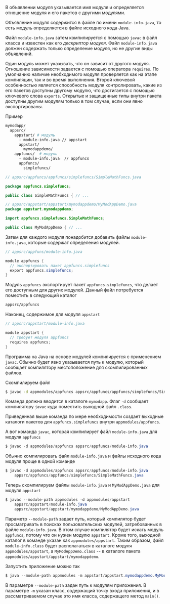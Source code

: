 В объявлении модуля указывается имя модуля и определяется отношение модуля и его пакетов с другими модулями. 

Объявление модуля содержится в файле по имени `module-info.java`, то есть модуль определяется в файле исходного кода Java.

Файл `module-info.java` затем компилируется с помощью `javac` в файл класса и известен как его _дескриптор модуля_. Файл `module-info.java` должен содержать только определение модуля, но не другие виды объявлений.

Один модуль может указывать, что он зависит от другого модуля. Отношение зависимости задается с помощью оператора `requires`. По умолчанию наличие необходимого модуля проверяется как на этапе компиляции, так и во время выполнения. Второй ключевой особенностью является способность модуля контролировать, какие из его пакетов доступны другому модулю, что достигается с помощью ключевого слова `exports`. Открытые и защищенные типы внутри пакета доступны другим модулям только в том случае, если они явно экспортированы.

Пример
```bash
mymodapp/
  appsrc/
    appstart/ # модуль
	  - module-info.java // appstart
      appstart/
        mymodappdemo/
    appfuncs/  # модуль
	  - module-info.java  // appfuncs
      appfuncs/
        simplefuncs/
```

```java
// appsrc/appfuncs/appfuncs/simplefuncs/SimpleMathFuncs.java

package appfuncs.simplefuncs;

public class SimpleMathFuncs { // ...
```

```java
// appsrc/appstart/appstart/mymodappdemo/MyModAppDemo.java
package appstart.mymodappdemo;

import appfuncs.simplefuncs.SimpleMathFuncs;

public class MyModAppDemo { // ...
```

Затем для каждого модуля понадобится добавить файлы `module-info.java`, которые содержат определения модулей. 
```java
// appsrc/appfuns/module-info.java

module appfuncs {
  // экспортировать пакет appfuncs.simplefuncs
  export appfuncs.simplefuncs;
}
```

Модуль `appfuncs` экспортирует пакет `appfuncs.simplefuncs`, что делает его доступным для других модулей. Данный файл потребуется поместить в следующий каталог
```bash
appsrc/appfuncs
```

Наконец, содержимое для модуля `appstart`
```java
// appsrc/appstart/module-info.java

module appstart {
  // требует модуля appfuncs
  requires appfuncs;
}
```

Программа на Java на основе модулей компилируется с применением `javac`. Обычно будет явно указывается путь к модулю, который сообщает компилятору местоположение для скомпилированных файлов.

Скомпилируем файл
```bash
$ javac -d appmodules/appfuncs appsrc/appfuncs/appfuncs/simplefuncs/SimpleMathFuncs.java
```

Команда должна вводится в каталоге `mymodapp`. Флаг `-d` сообщает компилятору `javac` куда поместить выходной файл `.class`.

Приведенная выше команда по мере необходимости создает выходные каталоги пакетов для `appfuncs.simplefuncs` внутри `appmodules/appfuncs`.

А вот команда `javac`, которая компилирует файл `module-info.java` для модуля `appfuncs`
```java
$ javac -d appmodules/appfuncs appsrc/appfuncs/module-info.java
```

Обычно компилировать файл `module-info.java` и файлы исходного кода модуля проще в одной команде
```java
$ javac -d appmodules/appfuncs appsrc/appfuncs/module-info.java
    appsrc/appfuncs/appfuncs/simplefuncs/SimpleMathFuncs.java
```

Теперь скомпилируем файлы `module-info.java` и `MyModAppDemo.java` для модуля `appstart`
```java
$ javac --module-path appmodules -d appmodules/appstart
    appsrc/appstart/module-info.java
    appsrc/appstart/appstart/mymodappdemo/MyModAppDemo.java
```

Параметр `--module-path` задает путь, который компилятор будет просматривать в поисках пользовательских модулей, затребованных в файле `module-info.java`. В этом случае компилятор будет искать модуль `appfuncs`, потому что он нужен модулю `appstart`. Кроме того, выходной каталог в команде указан как `appmodules/appstart`. Таким образом, файл `module-info.class` будет располагаться в каталоге модуля `appmodules/appstart`, а `MyModAppDemo.class` -- в каталоге пакета `appmodules/appstart/appstart/mymodappdemo`.

Запустить приложение можно так
```java
$ java --module-path appmodules -m appstart/appstart.mymodappdemo.MyModAppDemo
```

В параметре `--module-path` задан путь к модулям приложения. В параметре `-m` указан класс, содержащий точку входа приложения, и в рассматриваемом случае это имя класса, содержащего метод `main()`.